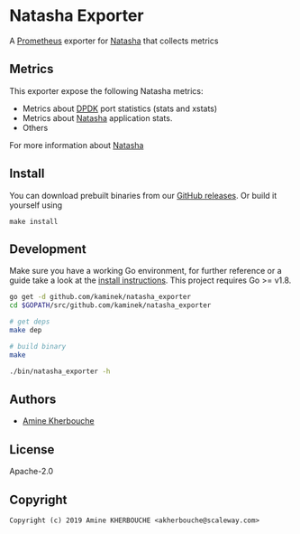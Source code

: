 # Natasha Exporter

A [Prometheus](https://prometheus.io/) exporter for
[Natasha](https://github.com/scaleway/natasha) that collects metrics

## Metrics

This exporter expose the following Natasha metrics:
* Metrics about [DPDK](htpps://dpdk.org) port statistics (stats and xstats)
* Metrics about [Natasha](https://github.com/scaleway/natasha) application stats.
* Others

For more information about [Natasha](https://github.com/scaleway/natasha)

## Install

You can download prebuilt binaries from our [GitHub
releases](https://github.com/kaminek/natasha_exporter/releases). Or build it
yourself using
```
make install
```

## Development

Make sure you have a working Go environment, for further reference or a guide
take a look at the [install instructions](http://golang.org/doc/install.html).
This project requires Go >= v1.8.

```bash
go get -d github.com/kaminek/natasha_exporter
cd $GOPATH/src/github.com/kaminek/natasha_exporter

# get deps
make dep

# build binary
make

./bin/natasha_exporter -h
```

## Authors

* [Amine Kherbouche](https://github.com/kaminek)

## License

Apache-2.0

## Copyright

```console
Copyright (c) 2019 Amine KHERBOUCHE <akherbouche@scaleway.com>
```
